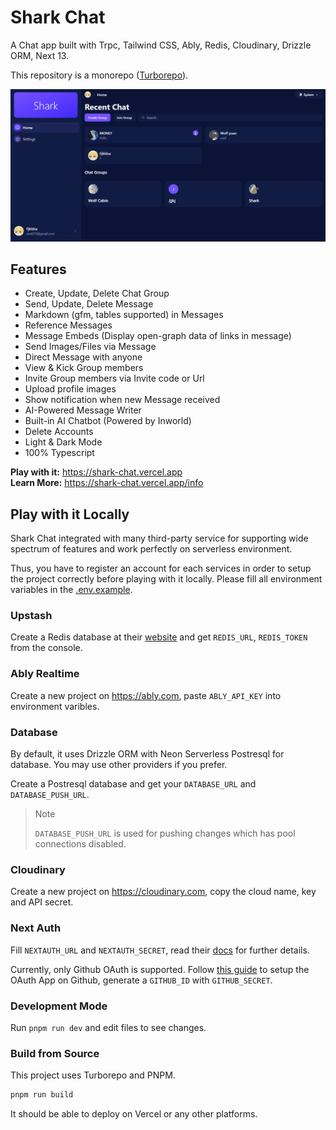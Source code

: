 # Shark Chat

A Chat app built with Trpc, Tailwind CSS, Ably, Redis, Cloudinary, Drizzle ORM, Next 13.

This repository is a monorepo ([Turborepo](https://turbo.build/)).

![preview](./document/screen_shot.png)

## Features

- Create, Update, Delete Chat Group
- Send, Update, Delete Message
- Markdown (gfm, tables supported) in Messages
- Reference Messages
- Message Embeds (Display open-graph data of links in message)
- Send Images/Files via Message
- Direct Message with anyone
- View & Kick Group members
- Invite Group members via Invite code or Url
- Upload profile images
- Show notification when new Message received
- AI-Powered Message Writer
- Built-in AI Chatbot (Powered by Inworld)
- Delete Accounts
- Light & Dark Mode
- 100% Typescript

**Play with it:** https://shark-chat.vercel.app
<br />
**Learn More:** https://shark-chat.vercel.app/info

## Play with it Locally

Shark Chat integrated with many third-party service for supporting wide spectrum of features and work perfectly on serverless environment.

Thus, you have to register an account for each services in order to setup the project correctly before playing with it locally.
Please fill all environment variables in the [.env.example](/.env.example).

### Upstash

Create a Redis database at their [website](https://upstash.com) and get `REDIS_URL`, `REDIS_TOKEN` from the console.

### Ably Realtime

Create a new project on https://ably.com, paste `ABLY_API_KEY` into environment varibles.

### Database

By default, it uses Drizzle ORM with Neon Serverless Postresql for database. You may use other providers if you prefer.

Create a Postresql database and get your `DATABASE_URL` and `DATABASE_PUSH_URL`.

> Note
>
> `DATABASE_PUSH_URL` is used for pushing changes which has pool connections disabled.

### Cloudinary

Create a new project on https://cloudinary.com, copy the cloud name, key and API secret.

### Next Auth

Fill `NEXTAUTH_URL` and `NEXTAUTH_SECRET`, read their [docs](https://next-auth.js.org/getting-started/example) for further details.

Currently, only Github OAuth is supported. Follow [this guide](https://docs.github.com/en/apps/oauth-apps/building-oauth-apps/authorizing-oauth-apps) to setup the OAuth App on Github, generate a `GITHUB_ID` with `GITHUB_SECRET`.

### Development Mode

Run `pnpm run dev` and edit files to see changes.

### Build from Source

This project uses Turborepo and PNPM.

```bash
pnpm run build
```

It should be able to deploy on Vercel or any other platforms.
